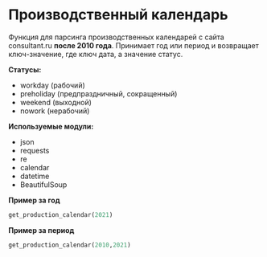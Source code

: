 # Производственный календарь
Функция для парсинга производственных календарей с сайта consultant.ru **после 2010 года**.
Принимает год или период и возвращает ключ-значение, где ключ дата, а значение статус.

**Статусы:**
- workday (рабочий)
- preholiday (предпраздничный, сокращенный)
- weekend (выходной)
- nowork (нерабочий)

**Используемые модули:**
- json
- requests
- re
- calendar
- datetime
- BeautifulSoup

**Пример за год**

```python
get_production_calendar(2021)
```

**Пример за период**

```python
get_production_calendar(2010,2021)
```
